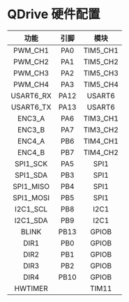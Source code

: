 # QDrive 硬件配置

| 功能        | 引脚   | 模块       |
|:---------:|:----:|:--------:|
| PWM_CH1   | PA0  | TIM5_CH1 |
| PWM_CH2   | PA1  | TIM5_CH2 |
| PWM_CH3   | PA2  | TIM5_CH3 |
| PWM_CH4   | PA3  | TIM5_CH4 |
| USART6_RX | PA12 | USART6   |
| USART6_TX | PA13 | USART6   |
| ENC3_A    | PA6  | TIM3_CH1 |
| ENC3_B    | PA7  | TIM3_CH2 |
| ENC4_A    | PB6  | TIM4_CH1 |
| ENC4_B    | PB7  | TIM4_CH2 |
| SPI1_SCK  | PA5  | SPI1     |
| SPI1_SDA  | PB3  | SPI1     |
| SPI1_MISO | PB4  | SPI1     |
| SPI1_MOSI | PB5  | SPI1     |
| I2C1_SCL  | PB8  | I2C1     |
| I2C1_SDA  | PB9  | I2C1     |
| BLINK     | PB13 | GPIOB    |
| DIR1      | PB0  | GPIOB    |
| DIR2      | PB1  | GPIOB    |
| DIR3      | PB2  | GPIOB    |
| DIR4      | PB10 | GPIOB    |
| HWTIMER   |      | TIM11    |
